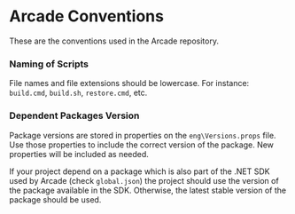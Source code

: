 # Arcade Conventions

These are the conventions used in the Arcade repository.

### Naming of Scripts

File names and file extensions should be lowercase. For instance: `build.cmd`, `build.sh`, `restore.cmd`, etc.

### Dependent Packages Version

Package versions are stored in properties on the `eng\Versions.props` file. Use those properties to include the correct version of the package. New properties will be included as needed.

If your project depend on a package which is also part of the .NET SDK used by Arcade (check `global.json`) the project should use the version of the package available in the SDK. Otherwise, the latest stable version of the package should be used.






